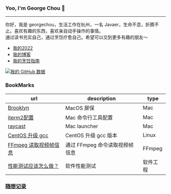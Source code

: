 ### Yoo, I'm George Chou 👋
---
你好，我是 georgechou，生活工作在杭州，一名 Javaer，生命不息，折腾不止。喜欢有趣的东西，喜欢亲自动手操作的事情。  
通过读书充实自己，通过烹饪疗愈自己。希望可以交到更多有趣的朋友～
- [我的2022](https://github.com/GeorgeCh2/2022)
- [我的博客](https://georgech2.github.io)
- [我的烹饪指南](https://georgechou.gitbook.io/my-cook-book/)

[![我的 GitHub 数据](https://github-readme-stats.vercel.app/api?username=GeorgeCh2)]()

### BookMarks
|url|description|type|
|-|-|-|
|[Brooklyn](https://github.com/pedrommcarrasco/Brooklyn)|MacOS 屏保|Mac|
|[iterm2配置](https://cloud.tencent.com/developer/article/1822517)|Mac 命令行工具配置|Mac|
|[raycast](https://www.raycast.com/)|Mac launcher|Mac|
|[CentOS 升级 gcc](https://www.cnblogs.com/jixiaohua/p/11732225.html)|CentOS 升级 gcc 版本|Linux|
|[FFmpeg 读取视频帧信息](https://github.com/GeorgeCh2/GeorgeCh2/blob/main/read_video_frames.md)|通过 FFmpeg 命令读取视频帧信息|FFmpeg|
|[性能测试应该怎么做？](https://coolshell.cn/articles/17381.html)|软件性能测试|软件工程|

### [随想记录](https://github.com/GeorgeCh2/GeorgeCh2/issues/1)

<!--
**GeorgeCh2/GeorgeCh2** is a ✨ _special_ ✨ repository because its `README.md` (this file) appears on your GitHub profile.
